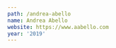 ```yaml
---
path: /andrea-abello
name: Andrea Abello
website: https://www.aabello.com
year: '2019'
---
```

